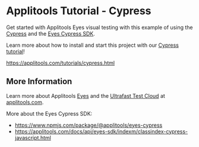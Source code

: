 # Applitools Tutorial - Cypress

Get started with Applitools Eyes visual testing with this example of using the [Cypress](https://www.cypress.io/) and the [Eyes Cypress SDK](https://www.npmjs.com/package/@applitools/eyes-cypress).

Learn more about how to install and start this project with our [Cypress tutorial](https://applitools.com/tutorials/cypress.html)!

<https://applitools.com/tutorials/cypress.html>


## More Information

Learn more about Applitools [Eyes](https://info.applitools.com/ucY77) and the [Ultrafast Test Cloud](https://info.applitools.com/ucY78) at [applitools.com](https://info.applitools.com/ucY76).

More about the Eyes Cypress SDK:
* https://www.npmjs.com/package/@applitools/eyes-cypress
* https://applitools.com/docs/api/eyes-sdk/indexm/classindex-cypress-javascript.html

